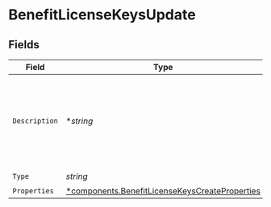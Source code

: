 # BenefitLicenseKeysUpdate


## Fields

| Field                                                                                                           | Type                                                                                                            | Required                                                                                                        | Description                                                                                                     |
| --------------------------------------------------------------------------------------------------------------- | --------------------------------------------------------------------------------------------------------------- | --------------------------------------------------------------------------------------------------------------- | --------------------------------------------------------------------------------------------------------------- |
| `Description`                                                                                                   | **string*                                                                                                       | :heavy_minus_sign:                                                                                              | The description of the benefit. Will be displayed on products having this benefit.                              |
| `Type`                                                                                                          | *string*                                                                                                        | :heavy_check_mark:                                                                                              | N/A                                                                                                             |
| `Properties`                                                                                                    | [*components.BenefitLicenseKeysCreateProperties](../../models/components/benefitlicensekeyscreateproperties.md) | :heavy_minus_sign:                                                                                              | N/A                                                                                                             |